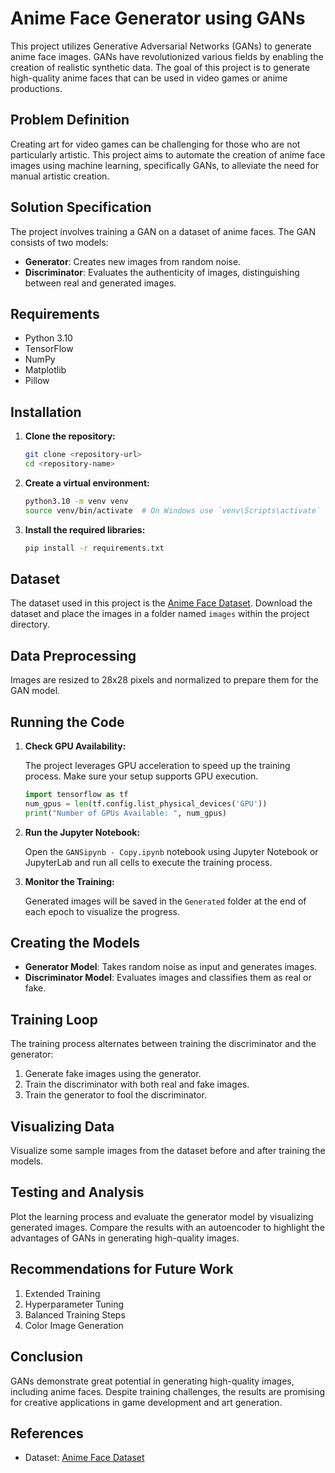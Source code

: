 # Anime Face Generator using GANs

This project utilizes Generative Adversarial Networks (GANs) to generate anime face images. GANs have revolutionized various fields by enabling the creation of realistic synthetic data. The goal of this project is to generate high-quality anime faces that can be used in video games or anime productions.

## Problem Definition

Creating art for video games can be challenging for those who are not particularly artistic. This project aims to automate the creation of anime face images using machine learning, specifically GANs, to alleviate the need for manual artistic creation.

## Solution Specification

The project involves training a GAN on a dataset of anime faces. The GAN consists of two models:
- **Generator**: Creates new images from random noise.
- **Discriminator**: Evaluates the authenticity of images, distinguishing between real and generated images.

## Requirements

- Python 3.10
- TensorFlow
- NumPy
- Matplotlib
- Pillow

## Installation

1. **Clone the repository:**

    ```sh
    git clone <repository-url>
    cd <repository-name>
    ```

2. **Create a virtual environment:**

    ```sh
    python3.10 -m venv venv
    source venv/bin/activate  # On Windows use `venv\Scripts\activate`
    ```

3. **Install the required libraries:**

    ```sh
    pip install -r requirements.txt
    ```

## Dataset

The dataset used in this project is the [Anime Face Dataset](https://www.kaggle.com/datasets/splcher/animefacedataset?resource=download). Download the dataset and place the images in a folder named `images` within the project directory.

## Data Preprocessing

Images are resized to 28x28 pixels and normalized to prepare them for the GAN model.

## Running the Code

1. **Check GPU Availability:**

    The project leverages GPU acceleration to speed up the training process. Make sure your setup supports GPU execution.

    ```python
    import tensorflow as tf
    num_gpus = len(tf.config.list_physical_devices('GPU'))
    print("Number of GPUs Available: ", num_gpus)
    ```

2. **Run the Jupyter Notebook:**

    Open the `GANSipynb - Copy.ipynb` notebook using Jupyter Notebook or JupyterLab and run all cells to execute the training process.

3. **Monitor the Training:**

    Generated images will be saved in the `Generated` folder at the end of each epoch to visualize the progress.

## Creating the Models

- **Generator Model**: Takes random noise as input and generates images.
- **Discriminator Model**: Evaluates images and classifies them as real or fake.

## Training Loop

The training process alternates between training the discriminator and the generator:
1. Generate fake images using the generator.
2. Train the discriminator with both real and fake images.
3. Train the generator to fool the discriminator.

## Visualizing Data

Visualize some sample images from the dataset before and after training the models.

## Testing and Analysis

Plot the learning process and evaluate the generator model by visualizing generated images. Compare the results with an autoencoder to highlight the advantages of GANs in generating high-quality images.

## Recommendations for Future Work

1. Extended Training
2. Hyperparameter Tuning
3. Balanced Training Steps
4. Color Image Generation

## Conclusion

GANs demonstrate great potential in generating high-quality images, including anime faces. Despite training challenges, the results are promising for creative applications in game development and art generation.

## References

- Dataset: [Anime Face Dataset](https://www.kaggle.com/datasets/splcher/animefacedataset?resource=download)
